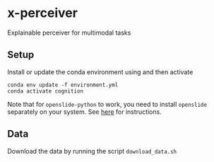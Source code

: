 # x-perceiver

Explainable perceiver for multimodal tasks

## Setup 

Install or update the conda environment using and then activate

```
conda env update -f environment.yml
conda activate cognition
```

Note that for `openslide-python` to work, you need to install `openslide` separately on your system. 
See [here](https://openslide.org/download/) for instructions. 


## Data

Download the data by running the script `download_data.sh`


